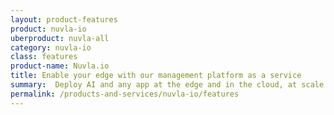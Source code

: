 ```yaml
---
layout: product-features
product: nuvla-io
uberproduct: nuvla-all
category: nuvla-io
class: features
product-name: Nuvla.io
title: Enable your edge with our management platform as a service
summary:  Deploy AI and any app at the edge and in the cloud, at scale.
permalink: /products-and-services/nuvla-io/features
---
```

